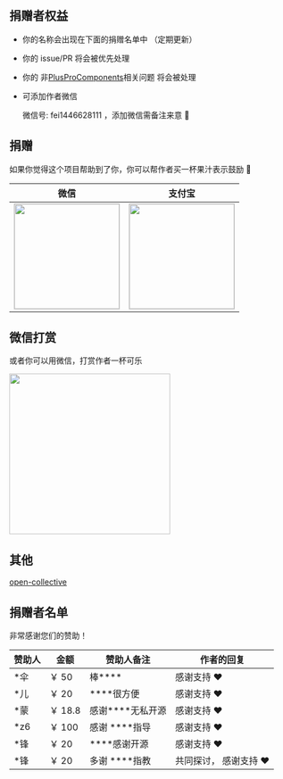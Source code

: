 ## 捐赠者权益

- 你的名称会出现在下面的捐赠名单中 （定期更新）
- 你的 issue/PR 将会被优先处理
- 你的 非[PlusProComponents](/)相关问题 将会被处理
- 可添加作者微信

  微信号: <a href="javascript:void(0)" rel="nofollow" style="text-decoration: none" >fei1446628111 </a> ，添加微信需备注来意 🌹

## 捐赠

如果你觉得这个项目帮助到了你，你可以帮作者买一杯果汁表示鼓励 🍹

| 微信                                                                                                                                          | 支付宝                                                                                                                                         |
| --------------------------------------------------------------------------------------------------------------------------------------------- | ---------------------------------------------------------------------------------------------------------------------------------------------- |
| <img style="border:1px solid #ccc" src="https://plus-pro-components-1252186245.cos.ap-chengdu.myqcloud.com/wx.jpg" height="188"  width="188"> | <img style="border:1px solid #ccc"  src="https://plus-pro-components-1252186245.cos.ap-chengdu.myqcloud.com/ali.jpg" height="188" width="188"> |

## 微信打赏

或者你可以用微信，打赏作者一杯可乐

<img src="https://plus-pro-components-1252186245.cos.ap-chengdu.myqcloud.com/wx-z.jpg" height="288" width="288">

## 其他

[open-collective](https://opencollective.com/plus-pro-components)

## 捐赠者名单

非常感谢您们的赞助！

| 赞助人 | 金额    | 赞助人备注           | 作者的回复             |
| ------ | ------- | -------------------- | ---------------------- |
| \*伞   | ￥ 50   | 棒\*\*\*\*           | 感谢支持 ❤️            |
| \*儿   | ￥ 20   | \*\*\*\*很方便       | 感谢支持 ❤️            |
| \*蒙   | ￥ 18.8 | 感谢\*\*\*\*无私开源 | 感谢支持 ❤️            |
| \*z6   | ￥ 100  | 感谢 \*\*\*\*指导    | 感谢支持 ❤️            |
| \*锋   | ￥ 20   | \*\*\*\*感谢开源     | 感谢支持 ❤️            |
| \*锋   | ￥ 20   | 多谢 \*\*\*\*指教    | 共同探讨， 感谢支持 ❤️ |
